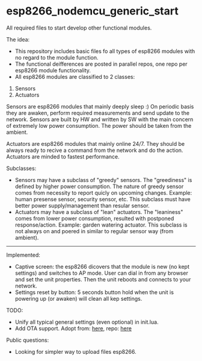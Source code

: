 # esp8266_nodemcu_generic_start
All required files to start develop other functional modules.

The idea:
- This repository includes basic files fo all types of esp8266 modules with no regard to the module function.
- The functional deifferences are posted in parallel repos, one repo per esp8266 module functionality.
- All esp8266 modules are classified to 2 classes:
1. Sensors
2. Actuators

Sensors are esp8266 modules that mainly deeply sleep :) On periodic basis they are awaken, perform required measurements and send update to the network. Sensors are built by HW and written by SW with the main concern of extremely low power consumption. The power should be taken from the ambient.

Actuators are esp8266 modules that mainly online 24/7. They should be always ready to recive a command from the network and do the action. Actuators are minded to fastest performance.

Subclasses:
- Sensors may have a subclass of "greedy" sensors. The "greediness" is defined by higher power consumption. The nature of greedy sensor comes from necessity to report quicly on upcoming changes. Example: human presense sensor, security sensor, etc. This subclass must have better power supply/management than resular sensor.
- Actuators may have a subclass of "lean" actuators. The "leaniness" comes from lower power consumption, resulted with postponed response/action. Example: garden watering actuator. This subclass is not always on and poered in similar to regular sensor way (from ambient).

<hr>

Implemented:
- Captive screen: the esp8266 dicovers that the module is new (no kept settings) and switches to AP mode. User can dial in from any browser and set the unit properties. Then the unit reboots and connects to your network.
- Settings reset by button: 5 seconds button hold when the unit is powering up (or awaken) will clean all kep settings.

TODO:
- Unify all typical general settings (even optional) in init.lua.
- Add OTA support. Adopt from: <a href="http://www.instructables.com/id/ESP8266-WiFi-File-Management/?ALLSTEPS">here</a>, repo: <a href="https://github.com/breagan/ESP8266_WiFi_File_Manager">here</a>

Public questions:
- Looking for simpler way to upload files esp8266.
